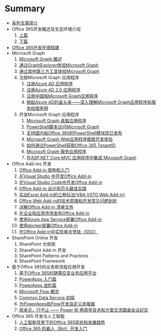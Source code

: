 # Summary

* [系列文章简介](README.md)
* Office 365开发概述及生态环境介绍
    1. [上篇](docs/office365dev-overview-1.md)
    1. [下篇](docs/office365dev-overview-2.md)
* [Office 365开发环境搭建](/docs/office365devenv.md)
* Microsoft Graph
    1. [Microsoft Graph 概述](/docs/microsoftgraphoverview.md)
    1. [通过GraphExplorer体验Microsoft Graph](/docs/graphexplorer.md)
    1. [通过其他第三方工具体验Microsoft Graph](/docs/graph-tools.md)
    1. 注册Microsoft Graph 应用程序
        1. [注册Azure AD 应用程序](/docs/applicationregisteration.md)
        1. [注册Azure AD 2.0 应用程序](/docs/applicationregisteration2.0.md)
        1. [注册中国版Microsoft Graph应用程序](/docs/chinaoffice365applicationregisteration.md)
        1. [掀起Azure AD的盖头来——深入理解Microsoft Graph应用程序和服务权限声明](/docs/understandapplication.md)
    1. 开发Microsoft Graph 应用程序
        1. [Microsoft Graph 桌面应用程序](/docs/desktopapplication.md)
        1. [PowerShell脚本访问Microsoft Graph](/docs/powershell-application.md)
        1. [支持国内版Office 365的PowerShell模块现已发布](/docs/powershell-module.md)
        1. [Microsoft Graph  Web应用程序极致开发体验](/docs/webapplication.md)
        1. [如何通过PowerShell获取Office 365 TenantID](/docs/gettenantid.md)
        1. [Microsoft Graph  服务应用程序](/docs/deamonapplication.md)
        1. [在ASP.NET Core MVC 应用程序中集成 Microsoft Graph](/docs/crossplatform.md)
* Office Add-ins 开发
    1. [Office Add-in 架构和入门](docs/officeaddins.md)
    1. [在Visual Studio 中开发Office Add-in](docs/officeaddindev.md)
    1. [在Visual Studio Code中开发Office Add-in](docs/vscodetoofficeaddin.md)
    1. [Office Add-in 设计规范与最佳实践](docs/officeaddindesignguide.md)
    1. [实战Excel Add-in的三种玩法(VBA,VSTO,Web Add-in)](docs/exceladdinsample.md)
    1. [Office Web Add-in的技术原理和开发常见问题剖析](docs/exceladdinpractics.md)
    1. [详解Office Add-in 清单文件](docs/officeaddinmanifest.md)
    1. [在企业和应用市场发布Office Add-in](docs/officeaddinpublish.md)
    1. [使用Azure App Service部署Office Add-in](docs/officeaddindeploytoazure.md)
    1. [使用docker部署Office Add-in](docs/officeaddindeploytodocker.md)
    1. [在Office Add-in中实现单点登陆（SSO）](docs/officeaddinsso.md)
* SharePoint Online 开发
    1. SharePoint 大局观
    1. SharePoint Add-in 开发
    1. SharePoint Patterns and Practices
    1. SharePoint Framework
* 基于Office 365的业务和流程应用开发
    1. [基于Office 365的随需应变业务应用平台](docs/officebusinessapp.md)
    1. [PowerApps 入门篇](docs/powerapps.md)
    1. [PowerApps 进阶篇](docs/powerappsadv.md)
    1. [Microsoft Flow 概览](docs/microsoftflow.md)
    1. [Common Data Service 初探](docs/commondatamodel.md)
    1. [为PowerApps和Flow开发自定义连接器](docs/powerappsconnector.md)
    1. [观未见，行不止 —— Power BI 两周年技术和方案交流圆桌会议纪实](docs/powerbi.md)
* Office 365 开发与人工智能
    1. [人工智能背景下的Office 365现状和发展趋势](docs/officeandai.md)
    1. [Office 365 机器人（Bot）开发入门](docs/botframeworkquickstart.md)